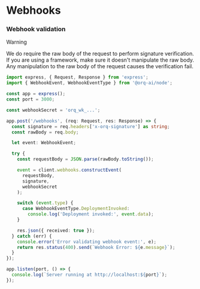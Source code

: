 # Webhooks

### Webhook validation

> [!WARNING]  
> We do require the raw body of the request to perform signature verification. If you are using a framework, make sure
> it doesn't manipulate the raw body. Any manipulation to the raw body of the request causes the verification fail.

```ts
import express, { Request, Response } from 'express';
import { WebhookEvent, WebhookEventType } from '@orq-ai/node';

const app = express();
const port = 3000;

const webhookSecret = 'orq_wk_...';

app.post('/webhooks', (req: Request, res: Response) => {
  const signature = req.headers['x-orq-signature'] as string;
  const rawBody = req.body;

  let event: WebhookEvent;

  try {
    const requestBody = JSON.parse(rawBody.toString());

    event = client.webhooks.constructEvent(
      requestBody,
      signature,
      webhookSecret
    );

    switch (event.type) {
      case WebhookEventType.DeploymentInvoked:
        console.log('Deployment invoked:', event.data);
    }

    res.json({ received: true });
  } catch (err) {
    console.error('Error validating webhook event:', e);
    return res.status(400).send(`Webhook Error: ${e.message}`);
  }
});

app.listen(port, () => {
  console.log(`Server running at http://localhost:${port}`);
});
```
